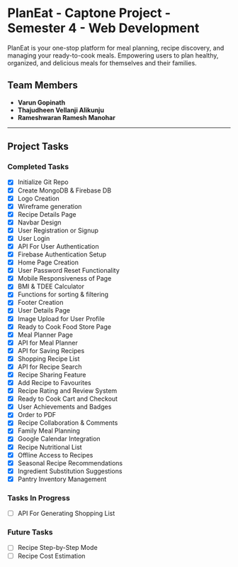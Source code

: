 # PlanEat - Captone Project - Semester 4 - Web Development
PlanEat is your one-stop platform for meal planning, recipe discovery, and managing your ready-to-cook meals. Empowering users to plan healthy, organized, and delicious meals for themselves and their families.

## Team Members
- **Varun Gopinath**
- **Thajudheen Vellanji Alikunju**
- **Rameshwaran Ramesh Manohar**

---

## Project Tasks

### Completed Tasks
- [x] Initialize Git Repo
- [x] Create MongoDB & Firebase DB
- [x] Logo Creation
- [x] Wireframe generation
- [x] Recipe Details Page
- [x] Navbar Design
- [x] User Registration or Signup
- [x] User Login
- [x] API For User Authentication
- [x] Firebase Authentication Setup
- [x] Home Page Creation
- [x] User Password Reset Functionality
- [x] Mobile Responsiveness of Page
- [x] BMI & TDEE Calculator
- [x] Functions for sorting & filtering
- [x] Footer Creation
- [x] User Details Page
- [x] Image Upload for User Profile
- [x] Ready to Cook Food Store Page
- [x] Meal Planner Page
- [x] API for Meal Planner
- [x] API for Saving Recipes
- [x] Shopping Recipe List
- [x] API for Recipe Search
- [x] Recipe Sharing Feature
- [x] Add Recipe to Favourites
- [x] Recipe Rating and Review System
- [x] Ready to Cook Cart and Checkout
- [x] User Achievements and Badges
- [x] Order to PDF
- [X] Recipe Collaboration & Comments
- [x] Family Meal Planning
- [x] Google Calendar Integration
- [x] Recipe Nutritional List
- [x] Offline Access to Recipes
- [x] Seasonal Recipe Recommendations
- [x] Ingredient Substitution Suggestions
- [x] Pantry Inventory Management

### Tasks In Progress
- [ ] API For Generating Shopping List

### Future Tasks
- [ ] Recipe Step-by-Step Mode
- [ ] Recipe Cost Estimation
